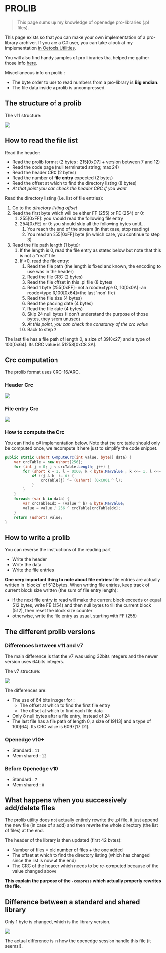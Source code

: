 # PROLIB

> This page sums up my knowledge of openedge pro-libraries (.pl files).

This page exists so that you can make your own implementation of a pro-library archiver. If you are a C# user, you can take a look at my implementation [in Oetools.Utilities](https://github.com/jcaillon/Oetools.Utilities).

You will also find handy samples of pro libraries that helped me gather those info [here](prolib.zip).

Miscellaneous info on prolib :

- The byte order to use to read numbers from a pro-library is **Big endian**.
- The file data inside a prolib is uncompressed.

## The structure of a prolib

The v11 structure:

![](images/2018-10-26-13-53-27.png)

## How to read the file list

Read the header:

- Read the prolib format (2 bytes : 215[0xD7] + version between 7 and 12)
- Read the code page (null terminated string; max 24)
- Read the header CRC (2 bytes)
- Read the number of **file entry** expected (2 bytes)
- Read the offset at which to find the directory listing (8 bytes)
- *At that point you can check the header CRC if you want*

Read the directory listing (i.e. list of file entries):

1. Go to the *directory listing offset*
2. Read the first byte which will be either FF (255) or FE (254) or 0:
    1. 255[0xFF]: you should read the following file entry
    2. 254[0xFE] or 0: you should skip all the following bytes until...
        1. You reach the end of the stream (in that case, stop reading)
        2. You read an 255[0xFF] byte (in which case, you continue to step 3)
3. Read the file path length (1 byte):
    1. If the length is 0, read the file entry as stated below but note that this is not a "real" file
    2. If >0, read the file entry:
        1. Read the file path (the length is fixed and known, the encoding to use was in the header)
        2. Read the file CRC (2 bytes)
        3. Read the file offset in this .pl file (8 bytes)
        4. Read 1 byte (255[0xFF]=not a rcode=type O, 10[0x0A]=an rcode=type R,100[0x64]=the last 'non' file)
        5. Read the file size (4 bytes)
        6. Read the packing date (4 bytes)
        7. Read the file date (4 bytes)
        8. Skip 24 null bytes (I don't understand the purpose of those bytes, they seem unused)
        9. *At this point, you can check the constancy of the crc value*
        10. Back to step 2

The last file has a file path of length 0, a size of 39[0x27] and a type of 100[0x64]. Its CRC value is 51258[0xC8 3A].

## Crc computation

The prolib format uses CRC-16/ARC.

### Header Crc

![](images/2018-10-29-15-54-12.png)

### File entry Crc

![](images/2018-10-29-15-55-01.png)

### How to compute the Crc

You can find a c# implementation below. Note that the crc table should only be computed once, we recompute it here just to simplify the code snippet.

```csharp
public static ushort ComputeCrc(int value, byte[] data) {
    var crcTable = new ushort[256];
    for (int j = 0; j < crcTable.Length; j++) {
        for (short k = 1, l = 0xC0; k < byte.MaxValue ; k <<= 1, l <<= 1) {
            if ((j & k) != 0) {
                crcTable[j] ^= (ushort) (0xC001 ^ l);
            }
        }
    }
    foreach (var b in data) {
        var crcTableIdx = (value ^ b) & byte.MaxValue;
        value = value / 256 ^ crcTable[crcTableIdx];
    }
    return (ushort) value;
}
```

## How to write a prolib

You can reverse the instructions of the reading part:

- Write the header
- Write the data
- Write the file entries

**One very important thing to note about file entries:** file entries are actually written in 'blocks' of 512 bytes. When writing file entries, keep track of current block size written (the sum of file entry length):

- if the next file entry to read will make the current block exceeds or equal 512 bytes, write FE (254) and then null bytes to fill the current block (512), then reset the block size counter
- otherwise, write the file entry as usual, starting with FF (255)

## The different prolib versions

### Differences between v11 and v7

The main difference is that the v7 was using 32bits integers and the newer version uses 64bits integers.

The v7 structure:

![](images/2018-10-26-13-56-34.png)

The differences are:

- The use of 64 bits integer for :
  - The offset at which to find the first file entry
  - The offset at which to find each file data
- Only 8 null bytes after a file entry, instead of 24
- The last file has a file path of length 0, a size of 19[13] and a type of 100[64]. Its CRC value is 6097[17 D1].

### Openedge v10+

- Standard : `11`
- Mem shared : `12`

### Before Openedge v10

- Standard : `7`
- Mem shared : `8`

## What happens when you successively add/delete files

The prolib utility does not actually entirely rewrite the .pl file, it just append the new file (in case of a add) and then rewrite the whole directory (the list of files) at the end.

The header of the library is then updated (first 42 bytes):

- Number of files = old number of files + the one added
- The offset at which to find the directory listing (which has changed since the list is now at the end)
- The CRC of the header which needs to be re-computed because of the value changed above

**This explain the purpose of the `-compress` which actually properly rewrites the file**.

## Difference between a standard and shared library

Only 1 byte is changed, which is the library version.

![](images/2018-10-25-12-14-16.png)

The actual difference is in how the openedge session handle this file (it seems!).
